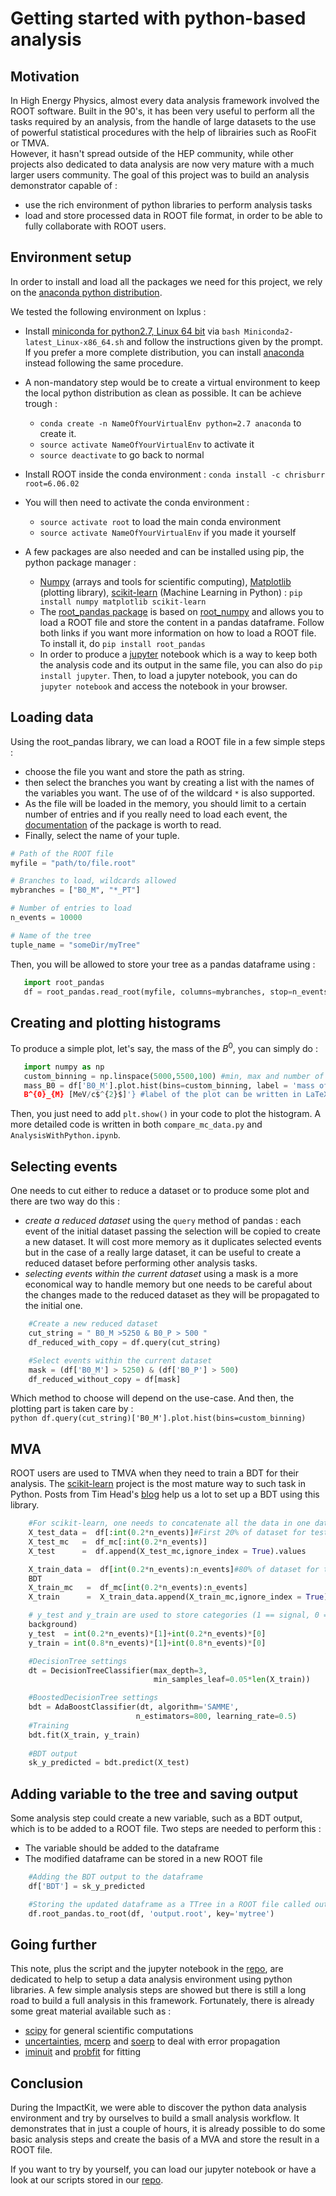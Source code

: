 # Getting started with python-based analysis 

## Motivation

In High Energy Physics, almost every data analysis framework involved the ROOT
software. Built in the 90's, it has been very useful to perform all the tasks
required by an analysis, from the handle of large datasets to the use of
powerful statistical procedures with the help of librairies such as RooFit or
TMVA.  
However, it hasn't spread outside of the HEP community, while other projects
also dedicated to data analysis are now very mature with a much larger
users community.
The goal of this project was to build an analysis demonstrator capable of :
- use the rich environment of python libraries to perform analysis tasks
- load and store processed data in ROOT file format, in order to be able to
  fully collaborate with ROOT users.

## Environment setup

In order to install and load all the packages we need for this project, we rely
on the [anaconda python distribution](https://www.continuum.io/downloads).

We tested the following environment on lxplus :

- Install [miniconda for python2.7, Linux 64 bit](http://conda.pydata.org/miniconda.html) via `bash
  Miniconda2-latest_Linux-x86_64.sh` and follow the instructions given by the
  prompt. If you prefer a more complete distribution, you can install
  [anaconda](https://www.continuum.io/downloads)
  instead following the same procedure.

- A non-mandatory step would be to create a virtual environment to keep the
  local python distribution as clean as possible. It can be achieve trough
  :
    - `conda create -n NameOfYourVirtualEnv python=2.7 anaconda` to create it.
    - `source activate NameOfYourVirtualEnv` to activate it
    - `source deactivate` to go back to normal 

- Install ROOT inside the conda environment : `conda install -c chrisburr root=6.06.02`

- You will then need to activate the conda environment :
    - `source activate root` to load the main conda environment
    - `source activate NameOfYourVirtualEnv` if you made it yourself

- A few packages are also needed and can be installed using pip, the python
  package manager :
    - [Numpy](http://www.numpy.org/) (arrays and tools for scientific computing), [Matplotlib](http://matplotlib.org/) (plotting
      library), [scikit-learn](http://scikit-learn.org/stable/) (Machine Learning in Python) :
      `pip install numpy matplotlib scikit-learn`
    - The [root_pandas package](https://github.com/ibab/root_pandas) is based on   [root_numpy](https://github.com/rootpy/root_numpy) and allows you to load a ROOT
      file and store the content in a pandas dataframe. Follow both links if
      you want more information on how to load a ROOT file. To install it, do
      `pip install root_pandas`
    - In order to produce a [jupyter](http://jupyter.org/) notebook which is a way to keep both the
      analysis code and its output in the same file, you can also do `pip install jupyter`. Then, to load a jupyter notebook, you can do
      `jupyter notebook` and access the notebook in your browser.

## Loading data

Using the root_pandas library, we can load a ROOT file in a few simple steps :
- choose the file you want and store the path as string.
- then select the branches you want by creating a list with the names of the
  variables you want. The use of of the wildcard `*` is also supported. 
- As the file will be loaded in the memory, you should limit to a certain
  number of entries and if you really need to load each event, the
  [documentation](https://github.com/ibab/root_pandas) of the package is worth to read.
- Finally, select the name of your tuple.

```python
# Path of the ROOT file
myfile = "path/to/file.root"

# Branches to load, wildcards allowed
mybranches = ["B0_M", "*_PT"]

# Number of entries to load
n_events = 10000

# Name of the tree
tuple_name = "someDir/myTree"
```

Then, you will be allowed to store your tree as a pandas dataframe using :
```python
   import root_pandas
   df = root_pandas.read_root(myfile, columns=mybranches, stop=n_events, key=tuple_name)
```
## Creating and plotting histograms

To produce a simple plot, let's say, the mass of the $B^{0}$, you can simply do :
```python
   import numpy as np
   custom_binning = np.linspace(5000,5500,100) #min, max and number of bins 
   mass_B0 = df['B0_M'].plot.hist(bins=custom_binning, label = 'mass of the
   B^{0}_{M} [MeV/c$^{2}$]'} #label of the plot can be written in LaTeX
```

Then, you just need to add `plt.show()` in your code to plot the histogram.
A more detailed code is written in both `compare_mc_data.py` and
`AnalysisWithPython.ipynb`.  


## Selecting events 

One needs to cut either to reduce a dataset or to produce some plot and there
are two way do this :
- *create a reduced dataset* using the `query` method of pandas : each event of
  the initial dataset passing the selection will be copied to create a new
  dataset. It will cost more memory as it duplicates selected events but in the
  case of a really large dataset, it can be useful to create a reduced dataset
  before performing other analysis tasks.
- *selecting events within the current dataset* using a mask is a more economical
  way to handle memory but one needs to be careful about the changes made to
  the reduced dataset as they will be propagated to the initial one. 


```python
    #Create a new reduced dataset
    cut_string = " B0_M >5250 & B0_P > 500 "
    df_reduced_with_copy = df.query(cut_string)

    #Select events within the current dataset
    mask = (df['B0_M'] > 5250) & (df['B0_P'] > 500)
    df_reduced_without_copy = df[mask]
```  


Which method to choose will depend on the use-case. And then, the plotting part
is taken care by :  
    ```python
        df.query(cut_string)['B0_M'].plot.hist(bins=custom_binning)
    ```

## MVA

ROOT users are used to TMVA when they need to train a BDT for their analysis.
The [scikit-learn](http://scikit-learn.org/stable/) project is the most mature way to such task in Python.
Posts from Tim Head's
[blog](http://betatim.github.io/posts/sklearn-for-TMVA-users/) help us a lot to set up a BDT using this library.

```python
    #For scikit-learn, one needs to concatenate all the data in one dataframe
    X_test_data =  df[:int(0.2*n_events)]#First 20% of dataset for testing BDT
    X_test_mc   =  df_mc[:int(0.2*n_events)]
    X_test      =  df.append(X_test_mc,ignore_index = True).values

    X_train_data =  df[int(0.2*n_events):n_events]#80% of dataset for training
    BDT
    X_train_mc   =  df_mc[int(0.2*n_events):n_events]
    X_train      =  X_train_data.append(X_train_mc,ignore_index = True).values

    # y_test and y_train are used to store categories (1 == signal, 0 ==
    background)
    y_test  = int(0.2*n_events)*[1]+int(0.2*n_events)*[0]
    y_train = int(0.8*n_events)*[1]+int(0.8*n_events)*[0]

    #DecisionTree settings
    dt = DecisionTreeClassifier(max_depth=3,
                                min_samples_leaf=0.05*len(X_train))

    #BoostedDecisionTree settings
    bdt = AdaBoostClassifier(dt, algorithm='SAMME',
                            n_estimators=800, learning_rate=0.5)
    #Training
    bdt.fit(X_train, y_train)
    
    #BDT output
    sk_y_predicted = bdt.predict(X_test) 
```
## Adding variable to the tree and saving output

Some analysis step could create a new variable, such as a BDT output, which is to be
added to a ROOT file. Two steps are needed to perform this :
- The variable should be added to the dataframe 
- The modified dataframe can be stored in a new ROOT file 

```python
    #Adding the BDT output to the dataframe
    df['BDT'] = sk_y_predicted

    #Storing the updated dataframe as a TTree in a ROOT file called output.root
    df.root_pandas.to_root(df, 'output.root', key='mytree')
```
## Going further

This note, plus the script and the jupyter notebook in the [repo](https://github.com/lhcb/impactkit-proceedings/tree/master/contrib-03-AnalysisWithPython), are
dedicated to help to setup a data analysis environment using python libraries.
A few simple analysis steps are showed but there is still a long road to build
a full analysis in this framework. Fortunately, there is already some great
material available such as :
- [scipy](https://www.scipy.org/index.html) for general scientific computations  
- [uncertainties](https://pythonhosted.org/uncertainties/), [mcerp](https://github.com/tisimst/mcerp) and [soerp](https://pypi.python.org/pypi/soerp) to deal with error propagation
- [iminuit](https://github.com/iminuit/iminuit) and [probfit](https://github.com/iminuit/probfit) for fitting

## Conclusion

During the ImpactKit, we were able to discover the python data analysis
environment and try by ourselves to build a small analysis workflow. It
demonstrates that in just a couple of hours, it is already possible to do some
basic analysis steps and create the basis of a MVA and store the result in
a ROOT file. 

If you want to try by yourself, you can load our jupyter notebook or have
a look at our scripts stored in our
[repo](https://github.com/lhcb/impactkit-proceedings/tree/master/contrib-03-AnalysisWithPython).
